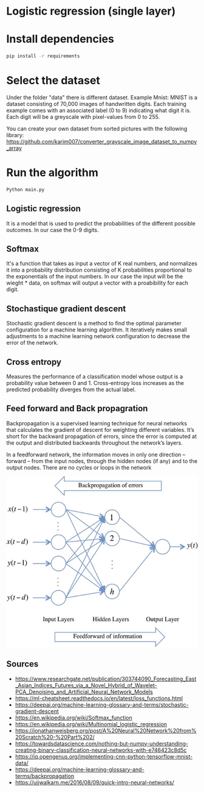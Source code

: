 # Logistic regression (single layer)


# Install dependencies
```bash
pip install -r requirements
```

# Select the dataset
Under the folder "data" there is different dataset. Example Mnist: MNIST is a dataset consisting of 70,000 images of handwritten digits. Each training example comes with an associated label (0 to 9) indicating what digit it is. Each digit will be a greyscale with pixel-values from 0 to 255.

You can create your own dataset from sorted pictures with the following library: https://github.com/karim007/converter_grayscale_image_dataset_to_numpy_array


# Run the algorithm

```python
Python main.py
```



## Logistic regression
It is a model that is used to predict the probabilities of the different possible outcomes. In our case the 0-9 digits.

## Softmax
It's a function that takes as input a vector of K real numbers, and normalizes it into a probability distribution consisting of K probabilities proportional to the exponentials of the input numbers. In our case the input will be the wieght * data, on softmax will output a vector with a proabibility for each digit.

## Stochastique gradient descent
Stochastic gradient descent is a method to find the optimal parameter configuration for a machine learning algorithm. It iteratively makes small adjustments to a machine learning network configuration to decrease the error of the network.

## Cross entropy
Measures the performance of a classification model whose output is a probability value between 0 and 1. Cross-entropy loss increases as the predicted probability diverges from the actual label. 

## Feed forward and Back propagration
Backpropagation is a supervised learning technique for neural networks that calculates the gradient of descent for weighting different variables. It’s short for the backward propagation of errors, since the error is computed at the output and distributed backwards throughout the network’s layers.

In a feedforward network, the information moves in only one direction – forward – from the input nodes, through the hidden nodes (if any) and to the output nodes. There are no cycles or loops in the network 

![schema](/images/fb.jpg)




## Sources

- https://www.researchgate.net/publication/303744090_Forecasting_East_Asian_Indices_Futures_via_a_Novel_Hybrid_of_Wavelet-PCA_Denoising_and_Artificial_Neural_Network_Models
- https://ml-cheatsheet.readthedocs.io/en/latest/loss_functions.html
- https://deepai.org/machine-learning-glossary-and-terms/stochastic-gradient-descent
- https://en.wikipedia.org/wiki/Softmax_function
- https://en.wikipedia.org/wiki/Multinomial_logistic_regression
- https://jonathanweisberg.org/post/A%20Neural%20Network%20from%20Scratch%20-%20Part%202/
- https://towardsdatascience.com/nothing-but-numpy-understanding-creating-binary-classification-neural-networks-with-e746423c8d5c
- https://iq.opengenus.org/implementing-cnn-python-tensorflow-mnist-data/
- https://deepai.org/machine-learning-glossary-and-terms/backpropagation
- https://ujjwalkarn.me/2016/08/09/quick-intro-neural-networks/
